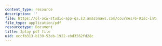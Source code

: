 ```yaml
---
content_type: resource
description: ''
file: https://ol-ocw-studio-app-qa.s3.amazonaws.com/courses/6-01sc-introduction-to-electrical-engineering-and-computer-science-i-spring-2011/eccfb313b13053eb1922ebd3562fd28c_J09o6QRVsfw.pdf
file_type: application/pdf
resourcetype: Document
title: 3play pdf file
uid: eccfb313-b130-53eb-1922-ebd3562fd28c
---
```

